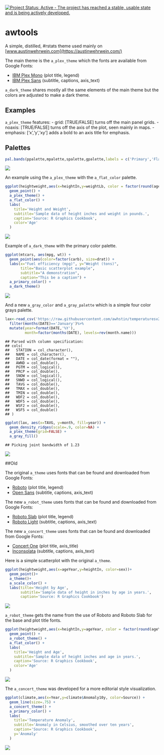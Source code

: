 [![Project Status: Active - The project has reached a stable, usable
state and is being actively
developed.](http://www.repostatus.org/badges/0.1.0/active.svg)](http://www.repostatus.org/#active)

awtools
=======

A simple, distilled, \#rstats theme used mainly on
[www.austinwehrwein.com](https://austinwehrwein.com/)

The main theme is the <code>a\_plex\_theme</code> which the fonts are
available from Google Fonts:

-   [IBM Plex Mono](https://fonts.google.com/specimen/IBM+Plex+Mono)
    (plot title, legend)
-   [IBM Plex Sans](https://fonts.google.com/specimen/IBM+Plex+Sans)
    (subtitle, captions, axis\_text)

<code>a\_dark\_theme</code> shares mostly all the same elements of the
main theme but the colors are adjusted to make a dark theme.

Examples
--------

<code>a\_plex\_theme</code> features: - grid: \[TRUE/FALSE\]
turns off the main panel grids. - noaxis: \[TRUE/FALSE\] turns off the
axis of the plot, seen mainly in maps. - emphasis: \[‘x’,‘y’,‘xy’\] adds
a bold to an axis title for emphasis.

Palettes
--------

``` r
pal.bands(ppalette,mpalette,spalette,gpalette,labels = c('Primary','Flat','Secondary','Gray'))
```

![](README_files/figure-markdown_github/unnamed-chunk-2-1.png)

An example using the <code>a\_plex\_theme</code> with the
<code>a\_flat\_color</code> palette.

``` r
ggplot(heightweight,aes(x=heightIn,y=weightLb, color = factor(round(ageYear)))) + 
  geom_point() +
  a_plex_theme() +
  a_flat_color() +
  labs(
    title='Height and Weight',
    subtitle='Sample data of height inches and weight in pounds.',
    caption='Source: R Graphics Cookbook',
    color='Age'
  )
```

![](README_files/figure-markdown_github/unnamed-chunk-3-1.png)

Example of <code>a\_dark\_theme</code> with the primary color palette.

``` r
ggplot(mtcars, aes(mpg, wt)) +
  geom_point(aes(color=factor(carb), size=drat)) +
  labs(x="Fuel efficiency (mpg)", y="Weight (tons)",
       title="Basic scatterplot example",
       subtitle="A demonstration",
       caption="This be a caption") + 
  a_primary_color() +
  a_dark_theme()
```

![](README_files/figure-markdown_github/unnamed-chunk-4-1.png)

And a new <code>a\_gray\_color</code> and <code>a\_gray\_palette</code>
which is a simple four color grays palette.

``` r
lax<-read_csv('https://raw.githubusercontent.com/awhstin/temperaturesv2/master/LAX-NCDC-2015-18.csv') %>% 
  filter(months(DATE)=='January')%>%
  mutate(year=format(DATE,'%Y'),
         month=factor(months(DATE), levels=rev(month.name)))
```

    ## Parsed with column specification:
    ## cols(
    ##   STATION = col_character(),
    ##   NAME = col_character(),
    ##   DATE = col_date(format = ""),
    ##   AWND = col_double(),
    ##   PGTM = col_logical(),
    ##   PRCP = col_double(),
    ##   SNOW = col_logical(),
    ##   SNWD = col_logical(),
    ##   TAVG = col_double(),
    ##   TMAX = col_double(),
    ##   TMIN = col_double(),
    ##   WDF2 = col_double(),
    ##   WDF5 = col_double(),
    ##   WSF2 = col_double(),
    ##   WSF5 = col_double()
    ## )

``` r
ggplot(lax, aes(x=TAVG, y=month, fill=year)) +
  geom_density_ridges(scale=.9, color=NA) +
  a_plex_theme(grid=FALSE) +
  a_gray_fill()
```

    ## Picking joint bandwidth of 1.23

![](README_files/figure-markdown_github/unnamed-chunk-5-1.png)

\#\#Old

The original <code>a\_theme</code> uses fonts that can be found and
downloaded from Google Fonts:

-   [Roboto](https://fonts.google.com/specimen/Slabo+27px) (plot title,
    legend)
-   [Open Sans](https://fonts.google.com/specimen/Open+Sans) (subtitle,
    captions, axis\_text)

The new <code>a\_robot\_theme</code> uses fonts that can be found and
downloaded from Google Fonts:

-   [Roboto Slab](https://fonts.google.com/specimen/Roboto+Slab) (plot
    title, legend)
-   [Roboto Light](https://fonts.google.com/specimen/Roboto) (subtitle,
    captions, axis\_text)

The new <code>a\_concert\_theme</code> uses fonts that can be found and
downloaded from Google Fonts:

-   [Concert One](https://fonts.google.com/specimen/Concert+One) (plot
    title, axis\_title)
-   [Inconsolata](https://fonts.google.com/specimen/Inconsolata)
    (subtitle, captions, axis\_text)

Here is a simple scatterplot with the original <code>a\_theme</code>.

``` r
ggplot(heightweight,aes(x=ageYear,y=heightIn, color=sex))+
  geom_point()+
  a_theme()+
  a_scale_color() +
  labs(title='Height by Age',
       subtitle='Sample data of height in inches by age in years.',
       caption='Source: R Graphics Cookbook')
```

![](README_files/figure-markdown_github/unnamed-chunk-6-1.png)

<code>a\_robot\_theme</code> gets the name from the use of Roboto and
Roboto Slab for the base and plot title fonts.

``` r
ggplot(heightweight,aes(x=heightIn,y=ageYear, color = factor(round(ageYear)))) + 
  geom_point() +
  a_robot_theme() +
  a_flat_color() +
  labs(
    title='Height and Age',
    subtitle='Sample data of height inches and age in years.',
    caption='Source: R Graphics Cookbook',
    color='Age'
  )
```

![](README_files/figure-markdown_github/unnamed-chunk-7-1.png)

The <code>a\_concert\_theme</code> was developed for a more editorial
style visualization.

``` r
ggplot(climate,aes(x=Year,y=climate$Anomaly10y, color=Source)) + 
  geom_line(size=.75) +
  a_concert_theme() +
  a_primary_color() +
  labs(
    title='Temperature Anomaly',
    subtitle='Anomaly in Celsius, smoothed over ten years',
    caption='Source: R Graphics Cookbook',
    y='Anomaly'
  )
```

![](README_files/figure-markdown_github/unnamed-chunk-8-1.png)

